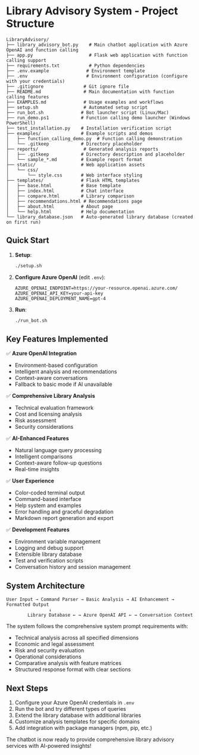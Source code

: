# Library Advisory System - Project Structure

```
LibraryAdvisory/
├── library_advisory_bot.py    # Main chatbot application with Azure OpenAI and function calling
├── app.py                     # Flask web application with function calling support
├── requirements.txt           # Python dependencies
├── .env.example              # Environment template
├── .env                      # Environment configuration (configure with your credentials)
├── .gitignore               # Git ignore file
├── README.md                # Main documentation with function calling features
├── EXAMPLES.md              # Usage examples and workflows
├── setup.sh                 # Automated setup script
├── run_bot.sh              # Bot launcher script (Linux/Mac)
├── run_demo.ps1            # Function calling demo launcher (Windows PowerShell)
├── test_installation.py    # Installation verification script
├── examples/               # Example scripts and demos
│   ├── function_calling_demo.py  # Function calling demonstration
│   └── .gitkeep            # Directory placeholder
├── reports/                 # Generated analysis reports
│   ├── .gitkeep            # Directory description and placeholder
│   └── sample_*.md         # Example report format
├── static/                 # Web application assets
│   └── css/
│       └── style.css       # Web interface styling
├── templates/              # Flask HTML templates
│   ├── base.html           # Base template
│   ├── index.html          # Chat interface
│   ├── compare.html        # Library comparison
│   ├── recommendations.html # Recommendations page
│   ├── about.html          # About page
│   └── help.html           # Help documentation
└── library_database.json   # Auto-generated library database (created on first run)
```

## Quick Start

1. **Setup**:
   ```bash
   ./setup.sh
   ```

2. **Configure Azure OpenAI** (edit `.env`):
   ```env
   AZURE_OPENAI_ENDPOINT=https://your-resource.openai.azure.com/
   AZURE_OPENAI_API_KEY=your-api-key
   AZURE_OPENAI_DEPLOYMENT_NAME=gpt-4
   ```

3. **Run**:
   ```bash
   ./run_bot.sh
   ```

## Key Features Implemented

✅ **Azure OpenAI Integration**
- Environment-based configuration
- Intelligent analysis and recommendations
- Context-aware conversations
- Fallback to basic mode if AI unavailable

✅ **Comprehensive Library Analysis**
- Technical evaluation framework
- Cost and licensing analysis
- Risk assessment
- Security considerations

✅ **AI-Enhanced Features**
- Natural language query processing
- Intelligent comparisons
- Context-aware follow-up questions
- Real-time insights

✅ **User Experience**
- Color-coded terminal output
- Command-based interface
- Help system and examples
- Error handling and graceful degradation
- Markdown report generation and export

✅ **Development Features**
- Environment variable management
- Logging and debug support
- Extensible library database
- Test and verification scripts
- Conversation history and session management

## System Architecture

```
User Input → Command Parser → Basic Analysis → AI Enhancement → Formatted Output
                ↓
        Library Database ← → Azure OpenAI API ← → Conversation Context
```

The system follows the comprehensive system prompt requirements with:
- Technical analysis across all specified dimensions
- Economic and legal assessment
- Risk and security evaluation
- Operational considerations
- Comparative analysis with feature matrices
- Structured response format with clear sections

## Next Steps

1. Configure your Azure OpenAI credentials in `.env`
2. Run the bot and try different types of queries
3. Extend the library database with additional libraries
4. Customize analysis templates for specific domains
5. Add integration with package managers (npm, pip, etc.)

The chatbot is now ready to provide comprehensive library advisory services with AI-powered insights!
